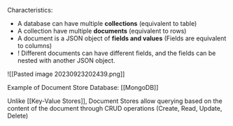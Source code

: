 
Characteristics:
- A database can have multiple **collections** (equivalent to table)
- A collection have multiple **documents** (equivalent to rows)
- A document is a JSON object of **fields and values** (Fields are equivalent to columns)
- ! Different documents can have different fields, and the fields can be nested with another JSON object.

![[Pasted image 20230923202439.png]]

Example of Document Store Database: [[MongoDB]]

Unlike [[Key-Value Stores]], Document Stores allow querying based on the content of the document through CRUD operations (Create, Read, Update, Delete)